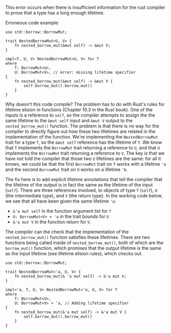 This error occurs when there is insufficient information for the rust compiler
to prove that a type has a long enough lifetime.

Erroneous code example:

```compile_fail,E0311
use std::borrow::BorrowMut;

trait NestedBorrowMut<U, V> {
    fn nested_borrow_mut(&mut self) -> &mut V;
}

impl<T, U, V> NestedBorrowMut<U, V> for T
where
    T: BorrowMut<U>,
    U: BorrowMut<V>, // error: missing lifetime specifier
{
    fn nested_borrow_mut(&mut self) -> &mut V {
        self.borrow_mut().borrow_mut()
    }
}
```

Why doesn't this code compile? The problem has to do with Rust's rules for
lifetime elision in functions (Chapter 10.3 in the Rust book). One of the
inputs is a reference to `self`, so the compiler attempts to assign the
the same lifetime to the `&mut self` input and `&mut V` output to the
`nested_borrow_mut()` function. The problem is that there is no way for the
compiler to directly figure out how these two lifetimes are related in the
implementation of the function. We're implementing the `NextedBorrowMut`
trait for a type `T`, so the `&mut self` reference has the lifetime of `T`.
We know that `T` implements the `BorrowMut` trait returning a reference to `U`,
and that `U` implements the `BorrowMut` trait returning a reference to `V`.
The key is that we have not told the compiler that those two `U` lifetimes
are the same: for all it knows, we could be that the first `BorrowMut` trait
on `T` works with a lifetime `'a` and the second `BorrowMut` trait on `U`
works on a lifetime `'b`.

The fix here is to add explicit lifetime annotations that tell the compiler
that the lifetime of the output is in fact the same as the lifetime of the
input (`self`). There are three references involved, to objects of type `T`
(`self`), `U` (the intermediate type), and `V` (the return type). In the
working code below, we see that all have been given the same lifetime `'a`:
- `&'a mut self` in the function argument list for `T`
- `U: BorrowMut<V> + 'a` in the trait bounds for `U`
- `&'a mut V` in the function return for `V`.

The compiler can the check that the implementation of the
`nested_borrow_mut()` function satisfies these lifetimes. There are two
functions being called inside of `nested_borrow_mut()`, both of which are
the `borrow_mut()` function, which promises that the output lifetime is
the same as the input lifetime (see lifetime elision rules), which checks out.

```
use std::borrow::BorrowMut;

trait NestedBorrowMut<'a, U, V> {
    fn nested_borrow_mut(& 'a mut self) -> &'a mut V;
}

impl<'a, T, U, V> NestedBorrowMut<'a, U, V> for T
where
    T: BorrowMut<U>,
    U: BorrowMut<V> + 'a, // Adding lifetime specifier
{
    fn nested_borrow_mut(&'a mut self) -> &'a mut V {
        self.borrow_mut().borrow_mut()
    }
}
```
